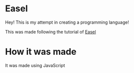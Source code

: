 # Easel
Hey! This is my attempt in creating a programming language!

This was made following the tutorial of [Easel](https://easel.hackclub.com/orpheus-finds-easel)

# How it was made
It was made using JavaScript
